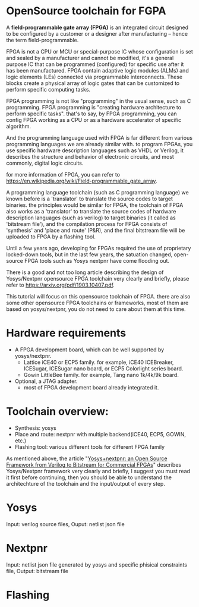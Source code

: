# OpenSource toolchain for FGPA

A **field-programmable gate array (FPGA)** is an integrated circuit designed to be configured by a customer or a designer after manufacturing – hence the term field-programmable.

FPGA is not a CPU or MCU or special-purpose IC whose configuration is set and sealed by a manufacturer and cannot be modified, it's a general purpose IC that can be programmed (configured) for specific use after it has been manufactured. FPGA contain adaptive logic modules (ALMs) and logic elements (LEs) connected via programmable interconnects. These blocks create a physical array of logic gates that can be customized to perform specific computing tasks. 

FPGA programming is not like "programming" in the usual sense, such as C programming. FPGA programming is "creating hardware architecture to perform specific tasks". that's to say, by FPGA programming, you can config FPGA working as a CPU or as a hardware accelerator of specific algorithm.

And the programming language used with FPGA is far different from various programming languages we are already similar with. to program FPGAs, you use specific hardware description languages such as VHDL or Verilog, it describes the structure and behavior of electronic circuits, and most commonly, digital logic circuits. 

for more information of FPGA, you can refer to https://en.wikipedia.org/wiki/Field-programmable_gate_array.

A programming language toolchain (such as C programming language) we known before is a 'translator' to translate the source codes to target binaries. the principles would be similar for FPGA, the toolchain of FPGA also works as a 'translator' to translate the source codes of hardware description languages (such as verilog) to target binaries (it called as 'bitstream file'), and the compilation process for FPGA consists of 'synthesis' and 'place and route' (P&R), and the final bitstream file will be uploaded to FPGA by a flashing tool.

Until a few years ago, developing for FPGAs required the use of proprietary locked-down tools, but in the last few years, the satuation changed, open-source FPGA tools such as Yosys nextpnr have come flooding out. 

There is a good and not too long article describing the design of Yosys/Nextpnr opensource FPGA toolchain very clearly and briefly, please refer to https://arxiv.org/pdf/1903.10407.pdf. 

This tutorial will focus on this opensource toolchain of FPGA. there are also some other opensource FPGA toolchains or frameworks, most of them are based on yosys/nextpnr, you do not need to care about them at this time.

# Hardware requirements

* A FPGA development board, which can be well supported by yosys/nextpnr.
  - Lattice iCE40 or ECP5 family. for example, iCE40 ICEBreaker, ICESugar, ICESugar nano board, or ECP5 Colorlight series board.
  - Gowin LittleBee family. for example, Tang nano 1k/4k/9k board.
* Optional, a JTAG adapter.
  - most of FPGA development board already integrated it.


# Toolchain overview:

* Synthesis: yosys
* Place and route: nextpnr with multiple backend(iCE40, ECP5, GOWIN, etc.)
* Flashing tool: various different tools for different FPGA family

As mentioned above, the article "[Yosys+nextpnr: an Open Source Framework from
Verilog to Bitstream for Commercial FPGAs](https://arxiv.org/pdf/1903.10407.pdf)" describes Yosys/Nextpnr framework very clearly and briefly, I suggest you must read it first before continuing, then you should be able to understand the architechture of the toolchain and the input/output of every step.

# Yosys
Input: verilog source files, Ouput: netlist json file

# Nextpnr
Input: netlist json file generated by yosys and specific phisical constraints file, Output: bitstream file

# Flashing






